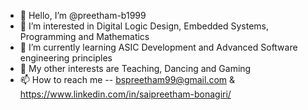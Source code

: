 - 👋 Hello, I’m @preetham-b1999
- 👀 I’m interested in Digital Logic Design, Embedded Systems, Programming and Mathematics
- 🌱 I’m currently learning ASIC Development and Advanced Software engineering principles
- 💞️ My other interests are Teaching, Dancing and Gaming
- 📫 How to reach me -- bspreetham99@gmail.com & https://www.linkedin.com/in/saipreetham-bonagiri/

<!---
preetham-b1999/preetham-b1999 is a ✨ special ✨ repository because its `README.md` (this file) appears on your GitHub profile.
You can click the Preview link to take a look at your changes.
--->
